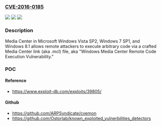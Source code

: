 ### [CVE-2016-0185](https://cve.mitre.org/cgi-bin/cvename.cgi?name=CVE-2016-0185)
![](https://img.shields.io/static/v1?label=Product&message=n%2Fa&color=blue)
![](https://img.shields.io/static/v1?label=Version&message=n%2Fa&color=blue)
![](https://img.shields.io/static/v1?label=Vulnerability&message=n%2Fa&color=brighgreen)

### Description

Media Center in Microsoft Windows Vista SP2, Windows 7 SP1, and Windows 8.1 allows remote attackers to execute arbitrary code via a crafted Media Center link (aka .mcl) file, aka "Windows Media Center Remote Code Execution Vulnerability."

### POC

#### Reference
- https://www.exploit-db.com/exploits/39805/

#### Github
- https://github.com/ARPSyndicate/cvemon
- https://github.com/Ostorlab/known_exploited_vulnerbilities_detectors

